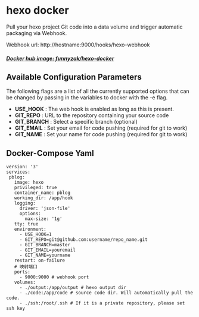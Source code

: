 # hexo docker
Pull your hexo project Git code into a data volume and trigger automatic packaging via Webhook.

Webhook url: http://hostname:9000/hooks/hexo-webhook

##### [Docker hub image: funnyzak/hexo-docker](https://hub.docker.com/r/funnyzak/hexo)


## Available Configuration Parameters

The following flags are a list of all the currently supported options that can be changed by passing in the variables to docker with the -e flag.

 - **USE_HOOK** : The web hook is enabled as long as this is present.
 - **GIT_REPO** : URL to the repository containing your source code
 - **GIT_BRANCH** : Select a specific branch (optional)
 - **GIT_EMAIL** : Set your email for code pushing (required for git to work)
 - **GIT_NAME** : Set your name for code pushing (required for git to work)
 
 ## Docker-Compose Yaml

 ```
version: '3'
services:
  pblog:
    image: hexo
    privileged: true
    container_name: pblog
    working_dir: /app/hook
    logging:
      driver: 'json-file'
      options:
        max-size: '1g'
    tty: true
    environment:
      - USE_HOOK=1
      - GIT_REPO=git@github.com:username/repo_name.git
      - GIT_BRANCH=master
      - GIT_EMAIL=youremail
      - GIT_NAME=yourname
    restart: on-failure
    # 映射端口
    ports:
      - 9000:9000 # webhook port
    volumes:
      - ./output:/app/output # hexo output dir 
      - ./code:/app/code # source code dir. Will automatically pull the code.
      - ./ssh:/root/.ssh # If it is a private repository, please set ssh key

 ```